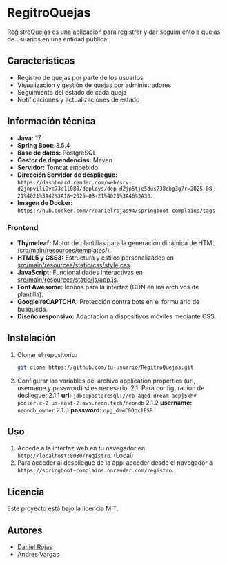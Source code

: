 ﻿# RegitroQuejas

RegistroQuejas es una aplicación para registrar y dar seguimiento a quejas de usuarios en una entidad pública.

## Características

- Registro de quejas por parte de los usuarios
- Visualización y gestión de quejas por administradores
- Seguimiento del estado de cada queja
- Notificaciones y actualizaciones de estado

## Información técnica

- **Java:** 17
- **Spring Boot:** 3.5.4
- **Base de datos:** PostgreSQL
- **Gestor de dependencias:** Maven
- **Servidor:** Tomcat embebido
- **Dirección Servidor de despliegue:** `https://dashboard.render.com/web/srv-d2jnpvili9vc73c1l080/deploys/dep-d2jp5tje5dus738dbg3g?r=2025-08-21%4021%3A42%3A18~2025-08-21%4021%3A46%3A30`.
- **Imagen de Docker:** `https://hub.docker.com/r/danielrojas94/springboot-complains/tags`

### Frontend

- **Thymeleaf:** Motor de plantillas para la generación dinámica de HTML ([src/main/resources/templates/](src/main/resources/templates/)).
- **HTML5 y CSS3:** Estructura y estilos personalizados en [src/main/resources/static/css/style.css](src/main/resources/static/css/style.css).
- **JavaScript:** Funcionalidades interactivas en [src/main/resources/static/js/app.js](src/main/resources/static/js/app.js).
- **Font Awesome:** Íconos para la interfaz (CDN en los archivos de plantilla).
- **Google reCAPTCHA:** Protección contra bots en el formulario de búsqueda.
- **Diseño responsivo:** Adaptación a dispositivos móviles mediante CSS.

## Instalación

1. Clonar el repositorio:
   ```bash
   git clone https://github.com/tu-usuario/RegitroQuejas.git
   ```
2. Configurar las variables del archivo application.properties (url, username y password) si es necesario.
   2.1. Para configuración de desliegue:
      2.1.1 **url:** `jdbc:postgresql://ep-aged-dream-aepj5xhv-pooler.c-2.us-east-2.aws.neon.tech/neondb`
      2.1.2 **username:** `neondb_owner`
      2.1.3 **password:** `npg_dmwC9Obx1ESB`

## Uso

1. Accede a la interfaz web en tu navegador en `http://localhost:8080/registro`. (Local)
2. Para acceder al despliegue de la appi acceder desde el navegador a `https://springboot-complains.onrender.com/registro`.


## Licencia

Este proyecto está bajo la licencia MIT.

## Autores

- [Daniel Rojas](https://github.com/RojasD13)
- [Andres Vargas](https://github.com/andres-Vargas02)



